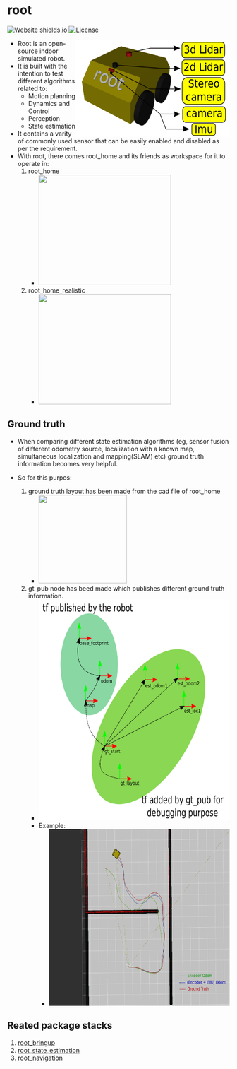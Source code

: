 # root
[![Website shields.io](https://img.shields.io/website-up-down-green-red/http/shields.io.svg)](https://root-org.github.io/) [![License](https://img.shields.io/badge/License-BSD%203--Clause-blue.svg)](https://opensource.org/licenses/BSD-3-Clause)

<img align="right" width="350" height="220" src="./root_description/doc/images/root_labeled.png">

- Root is an open-source indoor simulated robot.
- It is built with the intention to test different algorithms related to:
	- Motion planning
	- Dynamics and Control
	- Perception
	- State estimation
- It contains a varity of commonly used sensor that can be easily enabled and disabled as per the requirement.
- With root, there comes root_home and its friends as workspace for it to operate in:
 	1. root_home
 		- <img width="300" height="250" src="./root_gazebo/screenshots/root_home.png"> 
	2. root_home_realistic
		- <img src="./root_gazebo/screenshots/root_home_realistic.png" width="300" height="250"/>

## Ground truth
- When comparing different state estimation algorithms (eg, sensor fusion of different odometry source, localization with a known map, simultaneous localization and mapping(SLAM) etc) ground truth information becomes very helpful.

- So for this purpos:
	1. ground truth layout has been made from the cad file of root_home
		- <img src="./root_gazebo/layouts/root_home/root_home.png" width="200" height="200"/>
	2. gt_pub node has beed made which publishes different ground truth information.
		- <img src="./root_gazebo/doc/images/gt_pub frames.png" width="500" height="500"/>
		- Example:
			- <img src="./root_gazebo/doc/images/gt_pub_example.png" width="500" height="400"/>
## Reated package stacks
1. [root_bringup](https://github.com/root-org/root_bringup)
2. [root_state_estimation](https://github.com/root-org/root_state_estimation)
3. [root_navigation](https://github.com/root-org/root_navigation)

